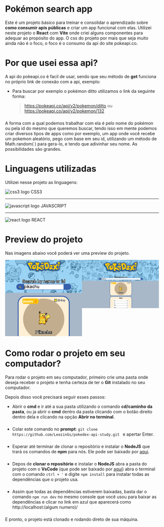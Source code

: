 # Pokémon search app

Este é um projeto básico para treinar e consolidar o aprendizado sobre **como consumir apis públicas** e criar um app funcional com elas. Utilizei neste projeto o **React** com **Vite** onde criei alguns componentes para adequar ao propósito do app.
O css do projeto por mais que seja muito ainda não é o foco, o foco é o consumo da api do site pokeapi.co.

# Por que usei essa api?

A api do pokeapi.co é facil de usar, sendo que seu método de **get** funciona no próprio link de conexão com a api, exemplo:

- Para buscar por exemplo o pokémon ditto utilizamos o link da seguinte forma:
  > https://pokeapi.co/api/v2/pokemon/ditto
  > ou
  > https://pokeapi.co/api/v2/pokemon/132

###

A forma com a qual podemos trabalhar com ela é pelo nome do pokémon ou pela id do mesmo que queremos buscar, tendo isso em mente podemos criar diversos tipos de apps como por exemplo, um app onde você recebe um pokemon aleatório, pego com base em seu id, utilizando um método de Math.random( ) para gera-lo, e tendo que adivinhar seu nome. As possibilidades são grandes.

###

# Linguagens utilizadas

Utilizei nesse projeto as linguagens:

<div align="left">
    <div>
        <img src="https://skillicons.dev/icons?i=css" height="40" alt="css3     logo"  />
        CSS3
    </div>
    <hr>
    <div>
        <img src="https://cdn.jsdelivr.net/gh/devicons/devicon/icons/javascript/javascript-original.svg" height="40" alt="javascript logo"  />
        JAVASCRIPT
    </div>
    <hr>
    <div>
        <img src="https://cdn.jsdelivr.net/gh/devicons/devicon/icons/react/react-original.svg" height="40" alt="react logo"  />
        REACT
    </div>
</div>

###

# Preview do projeto

Nas imagens abaixo você poderá ver uma preview do projeto.

<div style="display: flex;">
    <img src="./public/images/preview-1.png" alt="preview 1 do app" style="width: 50%;">
    <img src="./public/images/preview-2.png" alt="preview 2 do app"style="width: 50%; height: 50%;">
</div>
 
###

# Como rodar o projeto em seu computador?

Para rodar o projeto em seu computador, primeiro crie uma pasta onde deseja receber o projeto e tenha certeza de ter o **Git** instalado no seu computador.

Depois disso você precisará seguir esses passos:

- Abrir o **cmd** e ir até a sua pasta utilizando o comando **cd/caminho da pasta**, ou ja abrir o **cmd** dentro da pasta clicando com o botão direito dentro dela e clicando na opção **Abrir no terminal**.

###

- Colar este comando no **prompt**:
  `git clone https://github.com/LeozinGs/pokedex-api-study.git `
  e apertar Enter.

###

- Esperar até terminar de clonar o repositório e instalar o **NodeJS** que trará os comandos de **npm** para nós. Ele pode ser baixado por [aqui](https://nodejs.org/en/).

###

- Depos de **clonar o repositório** e instalar o **NodeJS** abra a pasta do projeto com o **VsCode** (que pode ser baixado por [aqui](https://code.visualstudio.com/)) abra o terminal com o comando `ctrl + '` e digite `npm install` para instalar todas as dependências que o projeto usa.

###

- Assim que todas as dependências estiverem baixadas, basta dar o comando `npm run dev` no mesmo console que você usou para baixar as dependências e clicar no link em azul que aparecerá como http://localhost:(algum numero)/

###

E pronto, o projeto está clonado e rodando direto de sua máquina.
